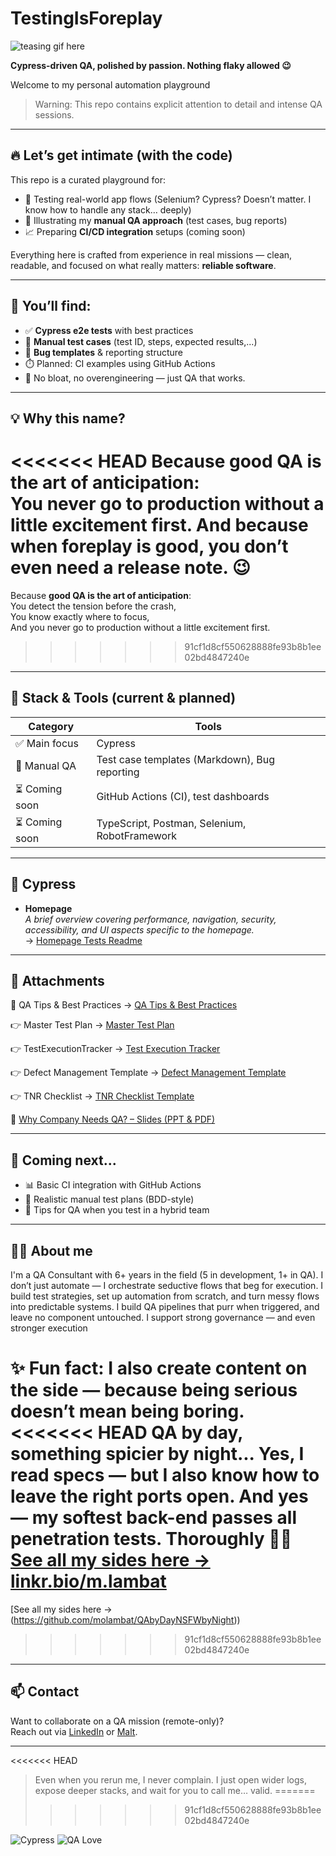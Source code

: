 # TestingIsForeplay

![teasing gif here](https://media4.giphy.com/media/v1.Y2lkPTc5MGI3NjExMHFyZnBwZnk3YzV2NGQ5dDh4dTZocHRnYTU0dHRnY3hod3gyejZuNSZlcD12MV9pbnRlcm5hbF9naWZfYnlfaWQmY3Q9Zw/26ybuKc5xTF2gC5na/giphy.gif)

**Cypress-driven QA, polished by passion. Nothing flaky allowed 😉**

Welcome to my personal automation playground 
> Warning: This repo contains explicit attention to detail and intense QA sessions.

---

## 🔥 Let’s get intimate (with the code)

This repo is a curated playground for:

- 🔬 Testing real-world app flows (Selenium? Cypress? Doesn’t matter. I know how to handle any stack… deeply)
- 🧠 Illustrating my **manual QA approach** (test cases, bug reports)
- 📈 Preparing **CI/CD integration** setups (coming soon)

Everything here is crafted from experience in real missions — clean, readable, and focused on what really matters: **reliable software**.

---

## 💚 You’ll find:

- ✅ **Cypress e2e tests** with best practices 
- 📝 **Manual test cases** (test ID, steps, expected results,...)
- 🐞 **Bug templates** & reporting structure
- ⏱️ Planned: CI examples using GitHub Actions
- 👀 No bloat, no overengineering — just QA that works.

---

## 💡 Why this name?

<<<<<<< HEAD
Because **good QA is the art of anticipation**:   
You never go to production without a little excitement first. 
And because when foreplay is good, you don’t even need a release note. 😉
=======
Because **good QA is the art of anticipation**:  
You detect the tension before the crash,  
You know exactly where to focus,  
And you never go to production without a little excitement first. 
>>>>>>> 91cf1d8cf550628888fe93b8b1ee02bd4847240e

---
## 🧪 Stack & Tools (current & planned)

| Category | Tools |
|---|---|
| ✅ Main focus | Cypress |
| 🧠 Manual QA | Test case templates (Markdown), Bug reporting |
| ⏳ Coming soon | GitHub Actions (CI), test dashboards |
| ⏳ Coming soon | TypeScript, Postman, Selenium, RobotFramework |

---

## 📁 Cypress

- **Homepage**  
  *A brief overview covering performance, navigation, security, accessibility, and UI aspects specific to the homepage.*  
  → [Homepage Tests Readme](https://github.com/molambat/TestingIsForeplay/tree/main/cypress/e2e/Homepage/Readme.md)

---
## 📎 Attachments

🧠 QA Tips & Best Practices
→ [QA Tips & Best Practices](./Docs/QA_Tips_Best_Practices.md)

👉 Master Test Plan
→ [Master Test Plan](./Docs/MasterTestPlan/Master_test_Plan.md)

👉 TestExecutionTracker
→ [Test Execution Tracker](./Docs/Test%20Execution%20Tracker/Test_Execution_Tracker.md)

👉 Defect Management Template
→ [Defect Management Template](./Docs/Defect%20Management%20Template/Defect_Management_Template.md)

👉 TNR Checklist
→ [TNR Checklist Template](./Docs/TNR%20Checklist/TNR_Checklist.md)

🎯 [Why Company Needs QA? – Slides (PPT & PDF)](./Docs/Why_QA)

---

## 🤖 Coming next...

- 📊 Basic CI integration with GitHub Actions
- 📁 Realistic manual test plans (BDD-style)
- 📱 Tips for QA when you test in a hybrid team

---

## 👩‍💻 About me

I'm a QA Consultant with 6+ years in the field (5 in development, 1+ in QA).
I don’t just automate — I orchestrate seductive flows that beg for execution.
I build test strategies, set up automation from scratch, and turn messy flows into predictable systems.
I build QA pipelines that purr when triggered, and leave no component untouched.
I support strong governance — and even stronger execution

✨ Fun fact: I also create content on the side — because being serious doesn’t mean being boring.
<<<<<<< HEAD
QA by day, something spicier by night... 
Yes, I read specs — but I also know how to leave the right ports open. 
And yes — my softest back-end passes all penetration tests. Thoroughly 🍑✨
[See all my sides here → linkr.bio/m.lambat](https://linkr.bio/m.lambat)
=======
[See all my sides here → (https://github.com/molambat/QAbyDayNSFWbyNight))
>>>>>>> 91cf1d8cf550628888fe93b8b1ee02bd4847240e

---

## 📫 Contact

Want to collaborate on a QA mission (remote-only)?  
Reach out via [LinkedIn](https://www.linkedin.com/in/mohammad-lambat/) or [Malt](https://www.malt.fr/profile/mohammadlambat).

---
<<<<<<< HEAD

> Even when you rerun me, I never complain. I just open wider logs, expose deeper stacks, and wait for you to call me… valid.
=======
>>>>>>> 91cf1d8cf550628888fe93b8b1ee02bd4847240e

![Cypress](https://img.shields.io/badge/Tested%20with-Cypress-6e40c9?logo=cypress&logoColor=white)
![QA Love](https://img.shields.io/badge/Flaky%20tests-not%20welcome-red)
